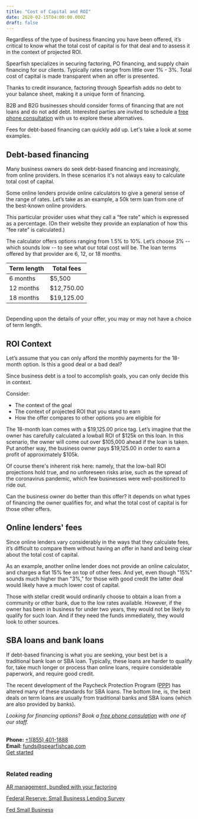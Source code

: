 ```yaml
---
title: "Cost of Capital and ROI"
date: 2020-02-15T04:00:00.000Z
draft: false
---
```


Regardless of the type of business financing you have been offered, it’s critical to know what the total cost of capital is for that deal and to assess it in the context of projected ROI. 

Spearfish specializes in securing factoring, PO financing, and supply chain financing for our clients. Typically rates range from little over 1% - 3%. Total cost of capital is made transparent when an offer is presented.

Thanks to credit insurance, factoring through Spearfish adds no debt to your balance sheet, making it a unique form of financing. 

B2B and B2G businesses should consider forms of financing that are not loans and do not add debt. Interested parties are invited to schedule a <a href="https://calendly.com/spearfish/consultation?month=2020-06" target="blank">free phone consultation</a>  with us to explore these alternatives. 

Fees for debt-based financing can quickly add up. Let's take a look at some examples. 

## Debt-based financing

Many business owners do seek debt-based financing and increasingly, from online providers. In these scenarios it's not always easy to calculate total cost of capital.

Some online lenders provide online calculators to give a general sense of the range of rates. Let’s take as an example, a 50k term loan from one of the best-known online providers. 

This particular provider uses what they call a “fee rate” which is expressed as a percentage. (On their website they provide an explanation of how this “fee rate” is calculated.)

The calculator offers options ranging from 1.5% to 10%. Let’s choose 3% -- which sounds low -- to see what our total cost will be. The loan terms offered by that provider are 6, 12, or 18 months.

| Term length | Total fees |
|-------------|------------|
| 6 months    | $5,500     |
| 12 months   | $12,750.00 |
| 18 months   | $19,125.00 |


<br/>Depending upon the details of your offer, you may or may not have a choice of term length. 

## ROI Context

Let’s assume that you can only afford the monthly payments for the 18-month option. Is this a good deal or a bad deal? 

Since business debt is a tool to accomplish goals, you can only decide this in context.

Consider:

* The context of the goal
* The context of projected ROI that you stand to earn
* How the offer compares to other options you are eligible for

The 18-month loan comes with a $19,125.00 price tag. Let’s imagine that the owner has carefully calculated a lowball ROI of $125k on this loan. In this scenario, the owner will come out over $105,000 ahead if the loan is taken. Put another way, the business owner pays $19,125.00 in order to earn a profit of approximately $105k. 

Of course there's inherent risk here: namely, that the low-ball ROI projections hold true, and no unforeseen risks arise, such as the spread of the coronavirus pandemic, which few businesses were well-positioned to ride out.

Can the business owner do better than this offer? It depends on what types of financing the owner qualifies for, and what the total cost of capital is for those other offers. 

## Online lenders' fees 

Since online lenders vary considerably in the ways that they calculate fees, it’s difficult to compare them without having an offer in hand and being clear about the total cost of capital. 

As an example, another online lender does not provide an online calculator, and charges a flat 15% fee on top of other fees. And yet, even though "15%" sounds much higher than "3%," for those with good credit the latter deal would likely have a much lower cost of capital. 

Those with stellar credit would ordinarily choose to obtain a loan from a community or other bank, due to the low rates available. However, if the owner has been in business for under two years, they would not be likely to qualify for such loan. And if they need the funds immediately, they would look to other sources.

## SBA loans and bank loans

If debt-based financing is what you are seeking, your best bet is a traditional bank loan or SBA loan. Typically, these loans are harder to qualify for, take much longer or process than online loans, require considerable paperwork, and require good credit. 

The recent development of the Paycheck Protection Program (<a href="https://www.federalreserve.gov/newsevents/pressreleases/monetary20200406a.htm" target="blank">PPP</a>) has altered many of these standards for SBA loans. The bottom line, is, the best deals on term loans are usually from traditional banks and SBA loans (which are also provided by banks). 

<em>Looking for financing options? Book a <a href="https://calendly.com/spearfish/consultation?month=2020-06" target="blank">free phone consulation</a> with one of our staff.</em><br/>

<br/>

<div class="call">
  <div class="call-box-top">
    <div class="call-phone"><strong>Phone: </strong> <a href="tel:855-401-1888">&#43;1(855) 401-1888</a> </div>
    <div class="call-email"><strong>Email: </strong>
      <a href="mailto:funds@spearfishcap.com">
        funds@spearfishcap.com
      </a>
    </div>
  </div>
  <div class="call-box-bottom">
    <a href="https://calendly.com/spearfish/consultation" target="blank" class="button">Get started</a>
  </div>
</div>

<br/>

### Related reading
<p></p>
<p><a href="/blog/ar-management/">AR management, bundled with your factoring</a></p>
<p><a href="https://www.kansascityfed.org/research/indicatorsdata/smallbusinesslendingsurvey/articles/2020/fourth-quarter-2019-small-business-lending-survey" target="blank">Federal Reserve: Small Business Lending Survey</a></p>

<p><a href="https://www.fedsmallbusiness.org/" target="blank">Fed Small Business</a></p>




